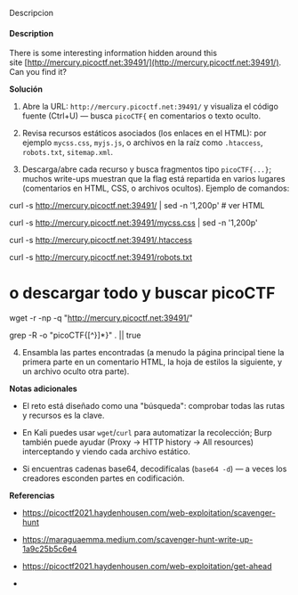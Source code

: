 Descripcion
#### Description

There is some interesting information hidden around this site [http://mercury.picoctf.net:39491/](http://mercury.picoctf.net:39491/). Can you find it?

**Solución**

1. Abre la URL: `http://mercury.picoctf.net:39491/` y visualiza el código fuente (Ctrl+U) — busca `picoCTF{` en comentarios o texto oculto.
    
2. Revisa recursos estáticos asociados (los enlaces en el HTML): por ejemplo `mycss.css`, `myjs.js`, o archivos en la raíz como `.htaccess`, `robots.txt`, `sitemap.xml`.
    
3. Descarga/abre cada recurso y busca fragmentos tipo `picoCTF{...}`; muchos write-ups muestran que la flag está repartida en varios lugares (comentarios en HTML, CSS, o archivos ocultos). Ejemplo de comandos:
    

curl -s http://mercury.picoctf.net:39491/ | sed -n '1,200p' # ver HTML

curl -s http://mercury.picoctf.net:39491/mycss.css | sed -n '1,200p'

curl -s http://mercury.picoctf.net:39491/.htaccess

curl -s http://mercury.picoctf.net:39491/robots.txt

# o descargar todo y buscar picoCTF

wget -r -np -q "http://mercury.picoctf.net:39491/"

grep -R -o "picoCTF{[^}]*}" . || true

4. Ensambla las partes encontradas (a menudo la página principal tiene la primera parte en un comentario HTML, la hoja de estilos la siguiente, y un archivo oculto otra parte).
    

**Notas adicionales**

- El reto está diseñado como una "búsqueda": comprobar todas las rutas y recursos es la clave.
    
- En Kali puedes usar `wget`/`curl` para automatizar la recolección; Burp también puede ayudar (Proxy → HTTP history → All resources) interceptando y viendo cada archivo estático.
    
- Si encuentras cadenas base64, decodifícalas (`base64 -d`) — a veces los creadores esconden partes en codificación.
    

**Referencias**

- https://picoctf2021.haydenhousen.com/web-exploitation/scavenger-hunt
    
- https://maraguaemma.medium.com/scavenger-hunt-write-up-1a9c25b5c6e4
    
- https://picoctf2021.haydenhousen.com/web-exploitation/get-ahead
- 